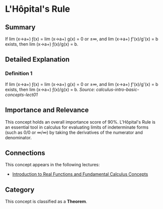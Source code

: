 # L'Hôpital's Rule

## Summary
If lim (x->a+) ƒ(x) = lim (x->a+) g(x) = 0 or ±∞, and lim (x->a+) ƒ'(x)/g'(x) = b exists, then lim (x->a+) ƒ(x)/g(x) = b.

## Detailed Explanation
### Definition 1
If lim (x->a+) ƒ(x) = lim (x->a+) g(x) = 0 or ±∞, and lim (x->a+) ƒ'(x)/g'(x) = b exists, then lim (x->a+) ƒ(x)/g(x) = b.
*Source: calculus-intro-basic-concepts-lect01*

## Importance and Relevance
This concept holds an overall importance score of 90%. L'Hôpital's Rule is an essential tool in calculus for evaluating limits of indeterminate forms (such as 0/0 or ∞/∞) by taking the derivatives of the numerator and denominator.

## Connections
This concept appears in the following lectures:
- [Introduction to Real Functions and Fundamental Calculus Concepts](calculus-intro-basic-concepts-lect01)

## Category
This concept is classified as a **Theorem**.